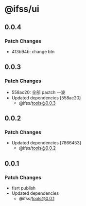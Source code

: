 # @ifss/ui

## 0.0.4

### Patch Changes

- 413b94b: change btn

## 0.0.3

### Patch Changes

- 558ac20: 全部 pactch 一波
- Updated dependencies [558ac20]
  - @ifss/tools@0.0.3

## 0.0.2

### Patch Changes

- Updated dependencies [7866453]
  - @ifss/tools@0.0.2

## 0.0.1

### Patch Changes

- fisrt publish
- Updated dependencies
  - @ifss/tools@0.0.1
